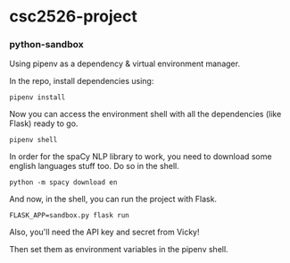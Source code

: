 # csc2526-project

### python-sandbox

Using pipenv as a dependency & virtual environment manager.

In the repo, install dependencies using:

```
pipenv install
```

Now you can access the environment shell with all the dependencies (like Flask) ready to go.

```
pipenv shell
```

In order for the spaCy NLP library to work, you need to download some english languages stuff too.
Do so in the shell.

```
python -m spacy download en
```

And now, in the shell, you can run the project with Flask.

```
FLASK_APP=sandbox.py flask run
```

Also, you'll need the API key and secret from Vicky!

Then set them as environment variables in the pipenv shell.
